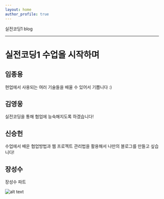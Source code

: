 ```yaml
---
layout: home
author_profile: true
---
```


실전코딩1 blog

---
# 실전코딩1 수업을 시작하며

## 임종용
현업에서 사용되는 여러 기술들을 배울 수 있어서 기쁩니다 :)

## 김영웅
실전코딩을 통해 협업에 능숙해지도록 하겠습니다!

## 신승헌
수업에서 배운 협업방법과 웹 프로젝트 관리법을 활용해서 나만의 블로그를 만들고 싶습니다!

## 장성수
장성수 파트


![alt text](https://camo.githubusercontent.com/3564b8989ae9de259b3ed5642610f7bb0ee6f184afa1d486ab18c6595bd76ca8/68747470733a2f2f63646e2e706978616261792e636f6d2f70686f746f2f323032302f31302f31342f31392f34392f73616e746f72696e692d353635353239395f3936305f3732302e6a7067)